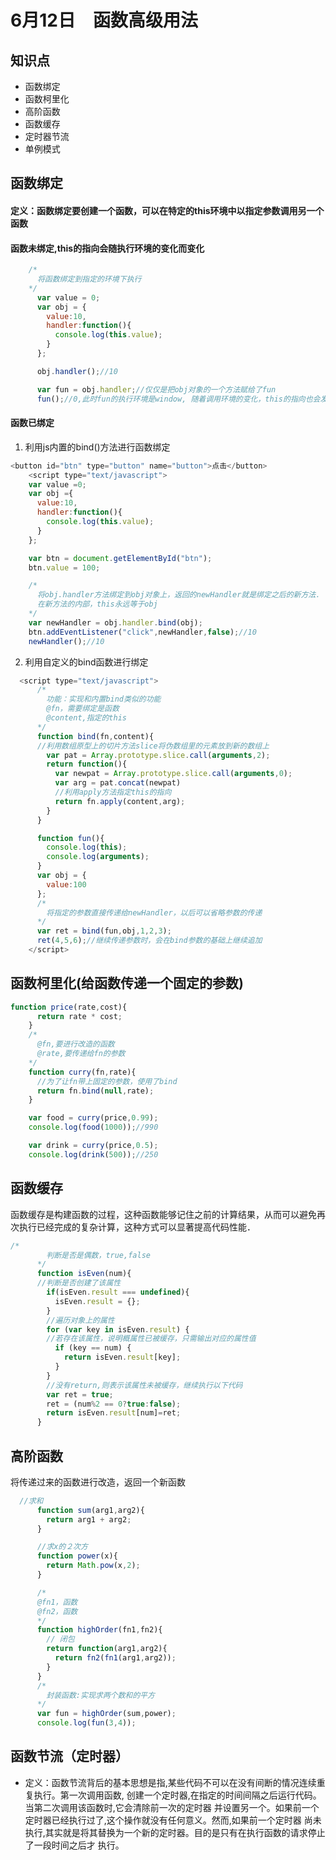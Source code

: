 # 6月12日　函数高级用法
## 知识点
* 函数绑定
* 函数柯里化
* 高阶函数
* 函数缓存
* 定时器节流
* 单例模式
## 函数绑定
#### 定义：函数绑定要创建一个函数，可以在特定的this环境中以指定参数调用另一个函数
#### 函数未绑定,this的指向会随执行环境的变化而变化
```js
    /*
      将函数绑定到指定的环境下执行
    */
      var value = 0;
      var obj = {
        value:10,
        handler:function(){
          console.log(this.value);
        }
      };

      obj.handler();//10

      var fun = obj.handler;//仅仅是把obj对象的一个方法赋给了fun
      fun();//0,此时fun的执行环境是window, 随着调用环境的变化，this的指向也会发生改变
```

#### 函数已绑定
1. 利用js内置的bind()方法进行函数绑定
```js
<button id="btn" type="button" name="button">点击</button>
    <script type="text/javascript">
    var value =0;
    var obj ={
      value:10,
      handler:function(){
        console.log(this.value);
      }
    };

    var btn = document.getElementById("btn");
    btn.value = 100;

    /*
      将obj.handler方法绑定到obj对象上，返回的newHandler就是绑定之后的新方法．
      在新方法的内部，this永远等于obj
    */
    var newHandler = obj.handler.bind(obj);
    btn.addEventListener("click",newHandler,false);//10
    newHandler();//10
```
2. 利用自定义的bind函数进行绑定
```js
  <script type="text/javascript">
      /*
        功能：实现和内置bind类似的功能
        @fn，需要绑定是函数
        @content,指定的this
      */
      function bind(fn,content){
      //利用数组原型上的切片方法slice将伪数组里的元素放到新的数组上
        var pat = Array.prototype.slice.call(arguments,2);
        return function(){
          var newpat = Array.prototype.slice.call(arguments,0);
          var arg = pat.concat(newpat)
          //利用apply方法指定this的指向
          return fn.apply(content,arg);
        }
      }

      function fun(){
        console.log(this);
        console.log(arguments);
      }
      var obj = {
        value:100
      };
      /*
        将指定的参数直接传递给newHandler，以后可以省略参数的传递
      */
      var ret = bind(fun,obj,1,2,3);
      ret(4,5,6);//继续传递参数时，会在bind参数的基础上继续追加
    </script>
```
## 函数柯里化(给函数传递一个固定的参数)
```js
function price(rate,cost){
      return rate * cost;
    }
    /*
      @fn,要进行改造的函数
      @rate,要传递给fn的参数
    */
    function curry(fn,rate){
      //为了让fn带上固定的参数，使用了bind
      return fn.bind(null,rate);
    }

    var food = curry(price,0.99);
    console.log(food(1000));//990

    var drink = curry(price,0.5);
    console.log(drink(500));//250
```
## 函数缓存
函数缓存是构建函数的过程，这种函数能够记住之前的计算结果，从而可以避免再次执行已经完成的复杂计算，这种方式可以显著提高代码性能．
```js
/*
        判断是否是偶数，true,false
      */
      function isEven(num){
      //判断是否创建了该属性
        if(isEven.result === undefined){
          isEven.result = {};
        }
        //遍历对象上的属性
        for (var key in isEven.result) {
        //若存在该属性，说明概属性已被缓存，只需输出对应的属性值
          if (key == num) {
            return isEven.result[key];
          }
        }
        //没有return,则表示该属性未被缓存，继续执行以下代码
        var ret = true;
        ret = (num%2 == 0?true:false);
        return isEven.result[num]=ret;
      }
```
## 高阶函数
将传递过来的函数进行改造，返回一个新函数
```js
  //求和
      function sum(arg1,arg2){
        return arg1 + arg2;
      }

      //求x的２次方
      function power(x){
        return Math.pow(x,2);
      }

      /*
      @fn1，函数
      @fn2，函数
      */
      function highOrder(fn1,fn2){
        // 闭包
        return function(arg1,arg2){
          return fn2(fn1(arg1,arg2));
        }
      }
      /*
        封装函数:实现求两个数和的平方
      */
      var fun = highOrder(sum,power);
      console.log(fun(3,4));
```
## 函数节流（定时器）
* 定义：函数节流背后的基本思想是指,某些代码不可以在没有间断的情况连续重复执行。第一次调用函数,
创建一个定时器,在指定的时间间隔之后运行代码。当第二次调用该函数时,它会清除前一次的定时器
并设置另一个。如果前一个定时器已经执行过了,这个操作就没有任何意义。然而,如果前一个定时器
尚未执行,其实就是将其替换为一个新的定时器。目的是只有在执行函数的请求停止了一段时间之后才
执行。

